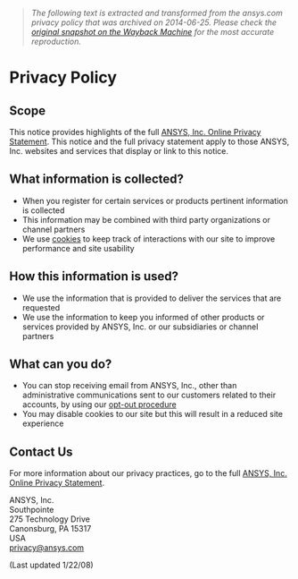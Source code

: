 > *The following text is extracted and transformed from the ansys.com privacy policy that was archived on 2014-06-25. Please check the [original snapshot on the Wayback Machine](https://web.archive.org/web/20140625043923id_/http%3A//www.ansys.com/Footer/Privacy%2BPolicy) for the most accurate reproduction.*

# Privacy Policy

## Scope

This notice provides highlights of the full [ANSYS, Inc. Online Privacy Statement](https://web.archive.org/Footer/Full+Privacy+Statement). This notice and the full privacy statement apply to those ANSYS, Inc. websites and services that display or link to this notice.

## What information is collected?

  * When you register for certain services or products pertinent information is collected
  * This information may be combined with third party organizations or channel partners
  * We use [cookies](https://web.archive.org/web/20140625043923id_/http%3A//www.ansys.com/Footer/vgn_ext_templ_rewrite?vgnextoid=54d115f29b1cc210VgnVCM1000004201c90aRCRD&vgnextchannel=54d115f29b1cc210VgnVCM1000004201c90aRCRD/vgn_ext_templ_rewrite/#cookies) to keep track of interactions with our site to improve performance and site usability



## How this information is used?

  * We use the information that is provided to deliver the services that are requested
  * We use the information to keep you informed of other products or services provided by ANSYS, Inc. or our subsidiaries or channel partners



## What can you do?

  * You can stop receiving email from ANSYS, Inc., other than administrative communications sent to our customers related to their accounts, by using our [opt-out procedure](https://web.archive.org/web/20140625043923id_/http%3A//www.ansys.com/Footer/vgn_ext_templ_rewrite?vgnextoid=54d115f29b1cc210VgnVCM1000004201c90aRCRD&vgnextchannel=54d115f29b1cc210VgnVCM1000004201c90aRCRD/vgn_ext_templ_rewrite/#optout)
  * You may disable cookies to our site but this will result in a reduced site experience



## Contact Us

For more information about our privacy practices, go to the full [ANSYS, Inc. Online Privacy Statement](https://web.archive.org/Footer/Full+Privacy+Statement).

ANSYS, Inc.  
Southpointe  
275 Technology Drive  
Canonsburg, PA 15317  
USA  
[privacy@ansys.com](mailto:privacy@ansys.com)

(Last updated 1/22/08)
